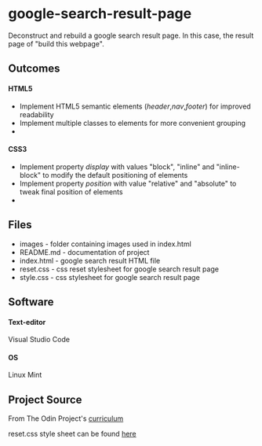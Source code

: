 # google-search-result-page
Deconstruct and rebuild a google search result page. In this case, the result page of "build this webpage".

## Outcomes
#### HTML5
* Implement HTML5 semantic elements (*header*,*nav*,*footer*) for improved readability
* Implement multiple classes to elements for more convenient grouping
* 
#### CSS3
* Implement property *display* with values "block", "inline" and "inline-block" to modify the default positioning of elements
* Implement property *position* with value "relative" and "absolute" to tweak final position of elements
* 

## Files
* images - folder containing images used in index.html
* README.md - documentation of project
* index.html - google search result HTML file
* reset.css - css reset stylesheet for google search result page
* style.css - css stylesheet for google search result page

## Software
#### Text-editor
Visual Studio Code
#### OS
Linux Mint

## Project Source
From The Odin Project's [curriculum](http://www.theodinproject.com/courses/web-development-101/lessons/html-css)

reset.css style sheet can be found [here](https://meyerweb.com/eric/tools/css/reset/index.html)
